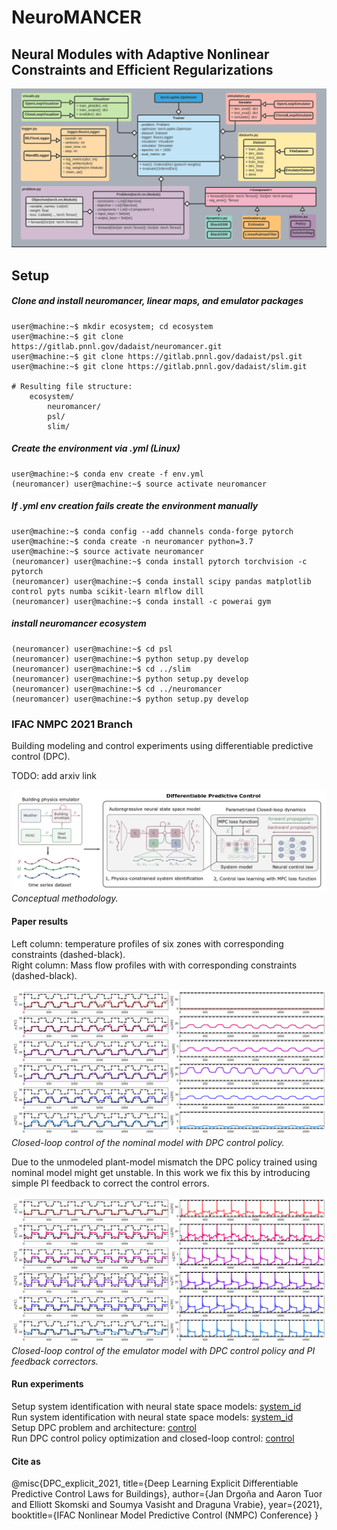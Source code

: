 # NeuroMANCER
## Neural Modules with Adaptive Nonlinear Constraints and 	Efficient Regularizations
![UML diagram](figs/class_diagram.png)

## Setup

##### Clone and install neuromancer, linear maps, and emulator packages
```console
user@machine:~$ mkdir ecosystem; cd ecosystem
user@machine:~$ git clone https://gitlab.pnnl.gov/dadaist/neuromancer.git
user@machine:~$ git clone https://gitlab.pnnl.gov/dadaist/psl.git
user@machine:~$ git clone https://gitlab.pnnl.gov/dadaist/slim.git

# Resulting file structure:
    ecosystem/
        neuromancer/
        psl/
        slim/
```

##### Create the environment via .yml (Linux)

```console
user@machine:~$ conda env create -f env.yml
(neuromancer) user@machine:~$ source activate neuromancer
```

##### If .yml env creation fails create the environment manually

```console
user@machine:~$ conda config --add channels conda-forge pytorch
user@machine:~$ conda create -n neuromancer python=3.7
user@machine:~$ source activate neuromancer
(neuromancer) user@machine:~$ conda install pytorch torchvision -c pytorch
(neuromancer) user@machine:~$ conda install scipy pandas matplotlib control pyts numba scikit-learn mlflow dill
(neuromancer) user@machine:~$ conda install -c powerai gym
```

##### install neuromancer ecosystem 

```console
(neuromancer) user@machine:~$ cd psl
(neuromancer) user@machine:~$ python setup.py develop
(neuromancer) user@machine:~$ cd ../slim
(neuromancer) user@machine:~$ python setup.py develop
(neuromancer) user@machine:~$ cd ../neuromancer
(neuromancer) user@machine:~$ python setup.py develop
```


### IFAC NMPC 2021 Branch 
Building modeling and control experiments using differentiable predictive control (DPC).


TODO: add arxiv link


![methodology.](figs/methodology.png)
*Conceptual methodology.*

#### Paper results

Left column: temperature profiles of six zones with corresponding constraints (dashed-black).  
Right column: Mass flow profiles with with corresponding constraints (dashed-black).

![DPC_nominal.](figs/DPC_nominal_model2.png)
*Closed-loop control of the nominal model with DPC control policy.*

Due to the unmodeled plant-model mismatch the DPC policy trained using nominal model might get unstable.
In this work we fix this by introducing simple PI feedback to correct the control errors.

![DPC_gt.](figs/DPC_gt_model2.png)
*Closed-loop control of the emulator model with DPC control policy and PI feedback correctors.*


#### Run experiments

Setup system identification with neural state space models:
[system_id](neuromancer/train_scripts/papers/nmpc2020_buildings/setup_system_id.py)  
Run system identification with neural state space models:
[system_id](neuromancer/train_scripts/papers/nmpc2020_buildings/system_id.py)  
Setup DPC problem and architecture:
[control](neuromancer/train_scripts/papers/nmpc2020_buildings/control.py)  
Run DPC control policy optimization and closed-loop control:
[control](neuromancer/train_scripts/papers/nmpc2020_buildings/control.py)


#### Cite as

@misc{DPC_explicit_2021,
      title={Deep Learning Explicit Differentiable Predictive Control Laws for Buildings}, 
      author={Jan Drgoňa and Aaron Tuor and Elliott Skomski and Soumya Vasisht and Draguna Vrabie},
      year={2021},
      booktitle={IFAC Nonlinear Model Predictive Control (NMPC) Conference}
}
